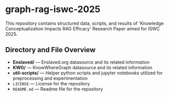 # graph-rag-iswc-2025
This repository contains structured data, scripts, and results of 'Knowledge Conceptualization Impacts RAG
Efficacy' Research Paper aimed for ISWC 2025.

## Directory and File Overview

* **Enslaved/** — Enslaved.org datasource and its related information
* **KWG/** — KnowWhereGraph datasource and its related information
* **util-scripts/** — Helper python scripts and jupyter notebooks utilized for preprocessing and experimentation
* `LICENSE` — License for the repository
* `README.md` — Readme file for the repository
